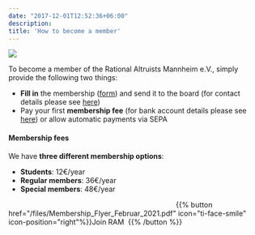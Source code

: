 ```yaml
---
date: "2017-12-01T12:52:36+06:00"
description: 
title: 'How to become a member'
---
```


![](/images/about/ram_team_member.png)

To become a member of the Rational Altruists Mannheim e.V., simply provide the following two things:

- **Fill in** the membership ([form](/files/Membership_Flyer_Februar_2021.pdf)) and send it to the board (for contact details please see [here](/about/contact))
- Pay your first **membership fee** (for bank account details please see [here](/about/contact)) or allow automatic payments via SEPA

#### Membership fees

We have **three different membership options**:

- **Students**: 12€/year
- **Regular members**: 36€/year
- **Special members**: 48€/year

&nbsp; &nbsp; &nbsp;  &nbsp; &nbsp; &nbsp; &nbsp; &nbsp; &nbsp;  &nbsp; &nbsp; &nbsp; &nbsp; &nbsp; &nbsp;  &nbsp; &nbsp; &nbsp; &nbsp; &nbsp; &nbsp;  &nbsp; &nbsp; &nbsp;  &nbsp; &nbsp; &nbsp;  &nbsp; &nbsp; &nbsp; &nbsp; &nbsp; &nbsp;  &nbsp; &nbsp; &nbsp; &nbsp; &nbsp; &nbsp;  &nbsp; &nbsp; &nbsp; {{% button href="/files/Membership_Flyer_Februar_2021.pdf" icon="ti-face-smile" icon-position="right"%}}Join RAM &nbsp;{{% /button %}}
